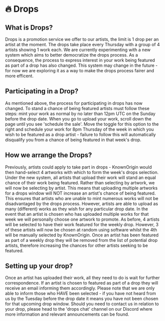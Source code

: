 # :fire: Drops

## What is Drops?
Drops is a promotion service we offer to our artists, the limit is 1 drop per an artist at the moment. The drops take place every Thursday with a group of 4 artists showing 1 work each. We are currently experimenting with a new system which aims to better democratize the drops process. As a consequence, the process to express interest in your work being featured as part of a drop has also changed. This system may change in the future - for now we are exploring it as a way to make the drops process fairer and more efficent.


## Participating in a Drop?
As mentioned above, the process for participating in drops has now changed. To stand a chance of being featured artists must follow these steps: mint your work as normal by no later than 12pm UTC on the Sunday before the drop date. When you go to upload your work, scroll down the page until you see 'schedule the sale'. Move the toggle for this option to the right and schedule your work for 8pm Thursday of the week in which you wish to be featured as a drop artist - failure to follow this will automatically disqualify you from a chance of being featured in that week's drop.

## How we arrange the Drops?
Previously, artists could apply to take part in drops - KnownOrigin would then hand-select 4 artworks with which to form the week's drops selection. Under the new system, all artists that upload their work will stand an equal chance of their work being featured. Rather than selecting by artwork, we will now be selecting by artist. This means that uploading multiple artworks for a drops window will NOT increase an artist's chance of being featured. This ensures that artists who are unable to mint numerous works will not be disadvantaged by the drops process. However, artists are able to upload as many (different) works as they wish for any particular drop date. In the event that an artist is chosen who has uploaded multiple works for that week we will personally choose one artwork to promote. As before, 4 artists will be selected to have their work featured for the weekly drop. However, 3 of these artists will now be chosen at random using software whilst the 4th will be manually selected by KnownOrigin. Once an artist has been featured as part of a weekly drop they will be removed from the list of potential drop artists, therefore increasing the chances for other artists seeking to be featured.


## Setting up your drop?
Once an artist has uploaded their work, all they need to do is wait for further correspondence. If an artist is chosen to featured as part of a drop they will receive an email informing them accordingly. Please note that we are only able to inform those who HAVE been selected - if you have not heard from us by the Tuesday before the drop date it means you have not been chosen for that upcoming drop window. Should you need to contact us in relation to your drop, please head to the 'drops chat' channel on our Discord where more information and relevant announcements can be found.








